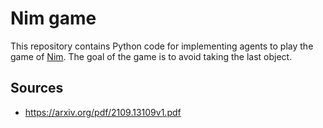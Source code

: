 # Nim game
This repository contains Python code for implementing agents to play the game of [Nim](https://en.wikipedia.org/wiki/Nim). The goal of the game is to avoid taking the last object. 

## Sources

- https://arxiv.org/pdf/2109.13109v1.pdf

